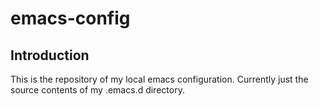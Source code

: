 # emacs-config
## Introduction
This is the repository of my local emacs configuration. Currently just the source contents of my .emacs.d directory.
